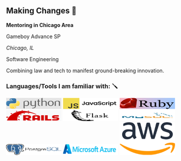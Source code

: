 ## Making Changes 👋
**Mentoring in Chicago Area**

Gameboy Advance SP

*Chicago, IL*

Software Engineering

Combining law and tech to manifest ground-breaking innovation. 

### Languages/Tools I am familiar with: 🪛
<img src="/python.png" style="width:150px; height: 30px;"> <img src="/javascript.png" style="width:150px; height: 30px;">
<img src="/ruby.png" style="width:150px; height: 30px;"> <img src="/rails.png" style="width:150px; height: 30px;">
<img src="/flask.png" style="width:150px; height: 30px;"> <img src="/mysql.png" style="width:150px; height: 30px;">
<img src="/postgresql.png" style="width:150px; height: 30px;"> <img src="/azure.png" style="width:150px; height: 30px;">
<img src="/aws.png" style="width:150px">
<!--
**BlueUnderBoy/BlueUnderBoy** is a ✨ _special_ ✨ repository because its `README.md` (this file) appears on your GitHub profile.

Here are some ideas to get you started:

- 🔭 I’m currently working on ...
- 🌱 I’m currently learning ...
- 👯 I’m looking to collaborate on ...
- 🤔 I’m looking for help with ...
- 💬 Ask me about ...
- 📫 How to reach me: ...
- 😄 Pronouns: ...
- ⚡ Fun fact: ...
-->
